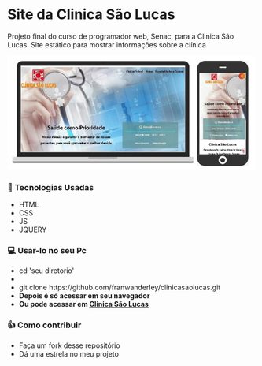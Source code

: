 <h1>Site da Clinica São Lucas</h1>
<p>Projeto final do curso de programador web, Senac, para a Clinica São Lucas. Site estático para mostrar informações sobre a clínica</p>
<img src="https://github.com/franwanderley/clinicasaolucas/blob/master/img/clinicasaolucas.jpg" alt="Print do site,desktop e mobile">
<h3>
    <g-emoji class="g-emoji" alias="rocket" fallback-src="https://github.githubassets.com/images/icons/emoji/unicode/1f680.png">🚀</g-emoji>
    Tecnologias Usadas
</h3>
<ul>
    <li>HTML</li>
    <li>CSS</li>
    <li>JS</li>
    <li>JQUERY</li>
</ul>

<h3> 💻 Usar-lo no seu Pc</h3>
<ul>
<li>cd 'seu diretorio'<li>
<li>git clone https://github.com/franwanderley/clinicasaolucas.git </li>
<li><strong>Depois é só acessar em seu navegador</strong></li>
<li><strong>Ou pode acessar em <a href="www.clinicassobral.ga/saolucas.html">Clinica São Lucas</a></strong></li>
</ul>
<h3>👍 Como contribuir</h3>
<ul>
    <li>Faça um fork desse repositório</li>
    <li>Dá uma estrela no meu projeto</li>
</ul>
